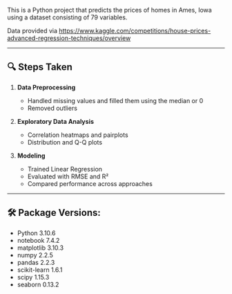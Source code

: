 This is a Python project that predicts the prices of homes in Ames, Iowa using a dataset consisting of 79 variables. 

Data provided via https://www.kaggle.com/competitions/house-prices-advanced-regression-techniques/overview

---

## 🔍 Steps Taken

1. **Data Preprocessing**
   - Handled missing values and filled them using the median or 0
   - Removed outliers

2. **Exploratory Data Analysis**
   - Correlation heatmaps and pairplots
   - Distribution and Q-Q plots

4. **Modeling**
   - Trained Linear Regression
   - Evaluated with RMSE and R²
   - Compared performance across approaches

---
  
## 🛠️ Package Versions:

- Python                    3.10.6
- notebook                  7.4.2
- matplotlib                3.10.3
- numpy                     2.2.5
- pandas                    2.2.3
- scikit-learn              1.6.1
- scipy                     1.15.3
- seaborn                   0.13.2
